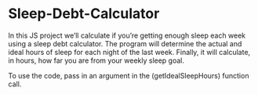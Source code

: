 # Sleep-Debt-Calculator
In this JS project we’ll calculate if you’re getting enough sleep each week using a sleep debt calculator.  The program will determine the actual and ideal hours of sleep for each night of the last week.  Finally, it will calculate, in hours, how far you are from your weekly sleep goal.

To use the code, pass in an argument in the (getIdealSleepHours) function call.
